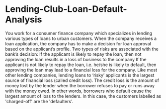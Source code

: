 # Lending-Club-Loan-Default-Analysis
You work for a consumer finance company which specializes in lending various types of loans to urban customers. When the company receives a loan application, the company has to make a decision for loan approval based on the applicant’s profile. Two types of risks are associated with the bank’s decision:  If the applicant is likely to repay the loan, then not approving the loan results in a loss of business to the company  If the applicant is not likely to repay the loan, i.e. he/she is likely to default, then approving the loan may lead to a financial loss for the company.
Like most other lending companies, lending loans to ‘risky’ applicants is the largest source of financial loss (called credit loss). The credit loss is the amount of money lost by the lender when the borrower refuses to pay or runs away with the money owed. In other words, borrowers who default cause the largest amount of loss to the lenders. In this case, the customers labelled as 'charged-off' are the 'defaulters'. 
